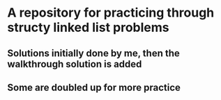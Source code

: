 # A repository for practicing through structy linked list problems

## Solutions initially done by me, then the walkthrough solution is added

## Some are doubled up for more practice